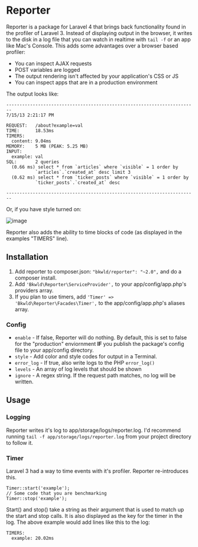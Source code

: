 # Reporter

Reporter is a package for Laravel 4 that brings back functionality found in the profiler of Laravel 3.  Instead of displaying output in the browser, it writes to the disk in a log file that you can watch in realtime with `tail -f` or an app like Mac's Console.  This adds some advantages over a browser based profiler:

* You can inspect AJAX requests
* POST variables are logged
* The output rendering isn't affected by your application's CSS or JS
* You can inspect apps that are in a production environment

The output looks like:

```
------------------------------------------------------------------------
7/15/13 2:21:17 PM

REQUEST:   /about?example=val
TIME:      18.53ms
TIMERS:    
  content: 9.04ms
MEMORY:    5 MB (PEAK: 5.25 MB)
INPUT:     
  example: val
SQL:       2 queries
  (0.66 ms) select * from `articles` where `visible` = 1 order by
           `articles`.`created_at` desc limit 3
  (0.62 ms) select * from `ticker_posts` where `visible` = 1 order by
           `ticker_posts`.`created_at` desc

------------------------------------------------------------------------
```

Or, if you have style turned on:

![image](http://f.cl.ly/items/233e2H0V042S1L0v2r3m/Screen%20Shot%202013-07-15%20at%202.50.57%20PM.png)

Reporter also adds the ability to time blocks of code (as displayed in the examples "TIMERS" line).

## Installation

1. Add reporter to composer.json: `"bkwld/reporter": "~2.0",` and do a composer install.
2. Add `'Bkwld\Reporter\ServiceProvider',` to your app/config/app.php's providers array.
3. If you plan to use timers, add `'Timer' => 'Bkwld\Reporter\Facades\Timer',` to the app/config/app.php's aliases array.

### Config

* `enable` - If false, Reporter will do nothing.  By default, this is set to false for the "production" enviornment **IF** you publish the package's config file to your app/config directory.
* `style` - Add color and style codes for output in a Terminal.
* `error_log` - If true, also write logs to the PHP `error_log()`
* `levels` - An array of log levels that should be shown
* `ignore` -  A regex string.  If the request path matches, no log will be written.

## Usage

### Logging

Reporter writes it's log to app/storage/logs/reporter.log.  I'd recommend running `tail -f app/storage/logs/reporter.log` from your project directory to follow it.

### Timer

Laravel 3 had a way to time events with it's profiler.  Reporter re-introduces this.

	Timer::start('example');
	// Some code that you are benchmarking
	Timer::stop('example');


Start() and stop() take a string as their argument that is used to match up the start and stop calls.  It is also displayed as the key for the timer in the log.  The above example would add lines like this to the log:

	TIMERS:
	  example: 20.02ms
